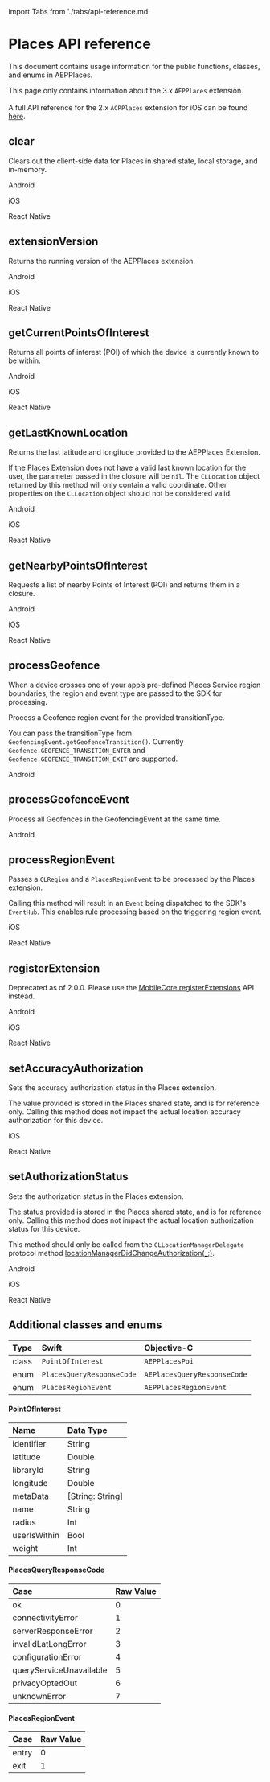 import Tabs from './tabs/api-reference.md'

# Places API reference

This document contains usage information for the public functions, classes, and enums in AEPPlaces.

<InlineAlert variant="info" slots="text"/>

This page only contains information about the 3.x `AEPPlaces` extension.<br/><br/>A full API reference for the 2.x `ACPPlaces` extension for iOS can be found [here](https://experienceleague.adobe.com/docs/places/using/places-ext-aep-sdks/places-extension/places-api-reference.html).

## clear

Clears out the client-side data for Places in shared state, local storage, and in-memory.

<TabsBlock orientation="horizontal" slots="heading, content" repeat="3"/>

Android

<Tabs query="platform=android&api=clear"/>

iOS

<Tabs query="platform=ios&api=clear"/>

React Native

<Tabs query="platform=react-native&api=clear"/>

## extensionVersion

Returns the running version of the AEPPlaces extension.

<TabsBlock orientation="horizontal" slots="heading, content" repeat="3"/>

Android

<Tabs query="platform=android&api=extension-version"/>

iOS

<Tabs query="platform=ios&api=extension-version"/>

React Native

<Tabs query="platform=react-native&api=extension-version"/>

## getCurrentPointsOfInterest

Returns all points of interest (POI) of which the device is currently known to be within.

<TabsBlock orientation="horizontal" slots="heading, content" repeat="3"/>

Android

<Tabs query="platform=android&api=get-current-points-of-interest"/>

iOS

<Tabs query="platform=ios&api=get-current-points-of-interest"/>

React Native

<Tabs query="platform=react-native&api=get-current-points-of-interest"/>

## getLastKnownLocation

Returns the last latitude and longitude provided to the AEPPlaces Extension.

If the Places Extension does not have a valid last known location for the user, the parameter passed in the closure will be `nil`. The `CLLocation` object returned by this method will only contain a valid coordinate. Other properties on the `CLLocation` object should not be considered valid.

<TabsBlock orientation="horizontal" slots="heading, content" repeat="3"/>

Android

<Tabs query="platform=android&api=get-last-known-location"/>

iOS

<Tabs query="platform=ios&api=get-last-known-location"/>

React Native

<Tabs query="platform=react-native&api=get-last-known-location"/>

## getNearbyPointsOfInterest

Requests a list of nearby Points of Interest (POI) and returns them in a closure.

<TabsBlock orientation="horizontal" slots="heading, content" repeat="3"/>

Android

<Tabs query="platform=android&api=get-nearby-points-of-interest"/>

iOS

<Tabs query="platform=ios&api=get-nearby-points-of-interest"/>

React Native

<Tabs query="platform=react-native&api=get-nearby-points-of-interest"/>

## processGeofence 

When a device crosses one of your app’s pre-defined Places Service region boundaries, the region and event type are passed to the SDK for processing.

Process a Geofence region event for the provided transitionType.

You can pass the transitionType from `GeofencingEvent.getGeofenceTransition()`. Currently `Geofence.GEOFENCE_TRANSITION_ENTER` and `Geofence.GEOFENCE_TRANSITION_EXIT` are supported.

<TabsBlock orientation="horizontal" slots="heading, content" repeat="1"/>

Android

<Tabs query="platform=android&api=process-geofence"/>

## processGeofenceEvent

Process all Geofences in the GeofencingEvent at the same time.

<TabsBlock orientation="horizontal" slots="heading, content" repeat="1"/>

Android

<Tabs query="platform=android&api=process-geofence-event"/>

## processRegionEvent

Passes a `CLRegion` and a `PlacesRegionEvent` to be processed by the Places extension.

Calling this method will result in an `Event` being dispatched to the SDK's `EventHub`. This enables rule processing based on the triggering region event.

<TabsBlock orientation="horizontal" slots="heading, content" repeat="2"/>

iOS

<Tabs query="platform=ios&api=process-region-event"/>

React Native

<Tabs query="platform=react-native&api=process-region-event"/>

## registerExtension

<InlineAlert variant="warning" slots="text"/>

Deprecated as of 2.0.0. Please use the [MobileCore.registerExtensions](../mobile-core/api-reference.md#registerextensions) API instead.

<TabsBlock orientation="horizontal" slots="heading, content" repeat="3"/>

Android

<Tabs query="platform=android&api=register-extension"/>

iOS

<Tabs query="platform=ios&api=register-extension"/>

React Native

<Tabs query="platform=react-native&api=register-extension"/>

## setAccuracyAuthorization

Sets the accuracy authorization status in the Places extension.

The value provided is stored in the Places shared state, and is for reference only. Calling this method does not impact the actual location accuracy authorization for this device.

<TabsBlock orientation="horizontal" slots="heading, content" repeat="2"/>

iOS

<Tabs query="platform=ios&api=set-accuracy-authorization"/>

React Native

<Tabs query="platform=react-native&api=set-accuracy-authorization"/>

## setAuthorizationStatus

Sets the authorization status in the Places extension.

The status provided is stored in the Places shared state, and is for reference only. Calling this method does not impact the actual location authorization status for this device.

<InlineAlert variant="info" slots="text"/>

This method should only be called from the `CLLocationManagerDelegate` protocol method [locationManagerDidChangeAuthorization(\_:)](https://developer.apple.com/documentation/corelocation/cllocationmanagerdelegate/3563956-locationmanagerdidchangeauthoriz).

<TabsBlock orientation="horizontal" slots="heading, content" repeat="3"/>

Android

<Tabs query="platform=android&api=set-authorization-status"/>

iOS

<Tabs query="platform=ios&api=set-authorization-status"/>

React Native

<Tabs query="platform=react-native&api=set-authorization-status"/>

## Additional classes and enums

| Type | Swift | Objective-C |
| :--- | :--- | :--- |
| class | `PointOfInterest` | `AEPPlacesPoi` |
| enum | `PlacesQueryResponseCode` | `AEPlacesQueryResponseCode` |
| enum | `PlacesRegionEvent` | `AEPPlacesRegionEvent` |

#### PointOfInterest

| Name | Data Type |
| :--- | :--- |
| identifier | String |
| latitude | Double |
| libraryId | String |
| longitude | Double |
| metaData | \[String: String\] |
| name | String |
| radius | Int |
| userIsWithin | Bool |
| weight | Int |

#### PlacesQueryResponseCode

| Case | Raw Value |
| :--- | :--- |
| ok | 0 |
| connectivityError | 1 |
| serverResponseError | 2 |
| invalidLatLongError | 3 |
| configurationError | 4 |
| queryServiceUnavailable | 5 |
| privacyOptedOut | 6 |
| unknownError | 7 |

#### PlacesRegionEvent

| Case | Raw Value |
| :--- | :--- |
| entry | 0 |
| exit | 1 |
